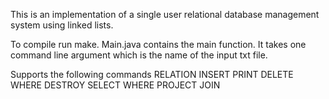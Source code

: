 This is an implementation of a single user relational database management system
using linked lists.

To compile run make. Main.java contains the main function. It takes one command
line argument which is the name of the input txt file.

Supports the following commands
    RELATION
    INSERT
    PRINT
    DELETE WHERE
    DESTROY
    SELECT WHERE
    PROJECT
    JOIN